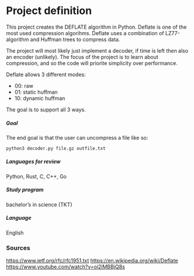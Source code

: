 # Project definition

This project creates the DEFLATE algorithm in Python. Deflate is one of the most used compression algorihms. Deflate uses a combination of LZ77-algorithm and Huffman trees to compress data. 

The project will most likely just implement a decoder, if time is left then also an encoder (unlikely). The focus of the project is to learn about compression, and so the code will priorite simplicity over performance.

Deflate allows 3 different modes:
- 00: raw
- 01: static huffman
- 10: dynamic huffman

The goal is to support all 3 ways.




##### Goal
The end goal is that the user can uncompress a file like so:
```bash
python3 decoder.py file.gz outfile.txt
```


##### Languages for review
Python, Rust, C, C++, Go

##### Study program
bachelor’s in science (TKT)

##### Language
English

### Sources
https://www.ietf.org/rfc/rfc1951.txt
https://en.wikipedia.org/wiki/Deflate
https://www.youtube.com/watch?v=oi2lMBBjQ8s
